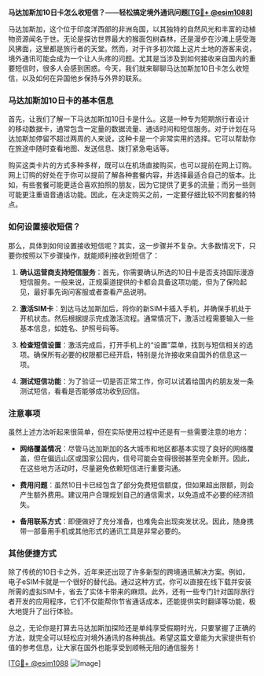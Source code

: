 **马达加斯加10日卡怎么收短信？——轻松搞定境外通讯问题[[TG💪+ @esim1088](https://t.me/s/esim1088)]**

马达加斯加，这个位于印度洋西部的非洲岛国，以其独特的自然风光和丰富的动植物资源闻名于世。无论是探访世界最大的猴面包树森林，还是漫步在沙滩上感受海风拂面，这里都是旅行者的天堂。然而，对于许多初次踏上这片土地的游客来说，境外通讯可能会成为一个让人头疼的问题。尤其是当涉及到如何接收来自国内的重要短信时，很多人会感到困惑。今天，我们就来聊聊马达加斯加10日卡怎么收短信，以及如何在异国他乡保持与外界的联系。

### 马达加斯加10日卡的基本信息

首先，让我们了解一下马达加斯加10日卡是什么。这是一种专为短期旅行者设计的移动数据卡，通常包含一定量的数据流量、通话时间和短信服务。对于计划在马达加斯加停留不超过两周的人来说，这种卡是一个非常实用的选择。它可以帮助你在旅途中随时查看地图、发送信息、拨打紧急电话等。

购买这类卡片的方式多种多样，既可以在机场直接购买，也可以提前在网上订购。网上订购的好处在于你可以提前了解各种套餐内容，并选择最适合自己的版本。比如，有些套餐可能更适合喜欢拍照的朋友，因为它提供了更多的流量；而另一些则可能更注重语音通话功能。因此，在决定购买之前，一定要仔细比较不同套餐的特点。

### 如何设置接收短信？

那么，具体到如何设置接收短信呢？其实，这一步骤并不复杂。大多数情况下，只要你按照以下步骤操作，就能顺利接收到短信了：

1. **确认运营商支持短信服务**：首先，你需要确认所选的10日卡是否支持国际漫游短信服务。一般来说，正规渠道提供的卡都会具备这项功能，但为了保险起见，最好事先询问客服或者查看产品说明。
   
2. **激活SIM卡**：到达马达加斯加后，将你的新SIM卡插入手机，并确保手机处于开机状态。然后根据提示完成激活流程。通常情况下，激活过程需要输入一些基本信息，如姓名、护照号码等。

3. **检查短信设置**：激活完成后，打开手机上的“设置”菜单，找到与短信相关的选项。确保所有必要的权限都已经开启，特别是允许接收来自国外的信息这一项。

4. **测试短信功能**：为了验证一切是否正常工作，你可以试着给国内的朋友发一条测试短信，看看是否能够成功收到回信。

### 注意事项

虽然上述方法听起来很简单，但在实际使用过程中还是有一些需要注意的地方：

- **网络覆盖情况**：尽管马达加斯加的各大城市和地区都基本实现了良好的网络覆盖，但在偏远山区或国家公园内，信号可能会变得很弱甚至完全断开。因此，在这些地方活动时，尽量避免依赖短信进行重要沟通。
  
- **费用问题**：虽然10日卡已经包含了部分免费短信额度，但如果超出限额，则会产生额外费用。建议用户合理规划自己的通信需求，以免造成不必要的经济损失。

- **备用联系方式**：即便做好了充分准备，也难免会出现突发状况。因此，随身携带一部备用手机或其他形式的通讯工具是非常必要的。

### 其他便捷方式

除了传统的10日卡之外，近年来还出现了许多新型的跨境通讯解决方案。例如，电子eSIM卡就是一个很好的替代品。通过这种方式，你可以直接在线下载并安装所需的虚拟SIM卡，省去了实体卡带来的麻烦。此外，还有一些专门针对国际旅行者开发的应用程序，它们不仅能帮你节省通话成本，还能提供实时翻译等功能，极大地提升了出行体验。

总之，无论你是打算去马达加斯加探险还是单纯享受假期时光，只要掌握了正确的方法，就完全可以轻松应对境外通讯的各种挑战。希望这篇文章能为大家提供有价值的参考信息，让大家在国外也能享受到顺畅无阻的通信服务！

[[TG💪+ @esim1088](https://t.me/s/esim1088) ![Image](https://i.postimg.cc/4NQfJmqS/Snipaste-2025-05-13-00-14-12.png)]